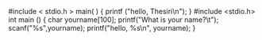 #include < stdio.h >
main( )
{
        printf ("hello, Thesiri\n");
}
#include <stdio.h>
int main ()
{
   char yourname[100];
   printf("What is your name?\t");
   scanf("%s",yourname);
    printf("hello, %s\n", yourname);
}
